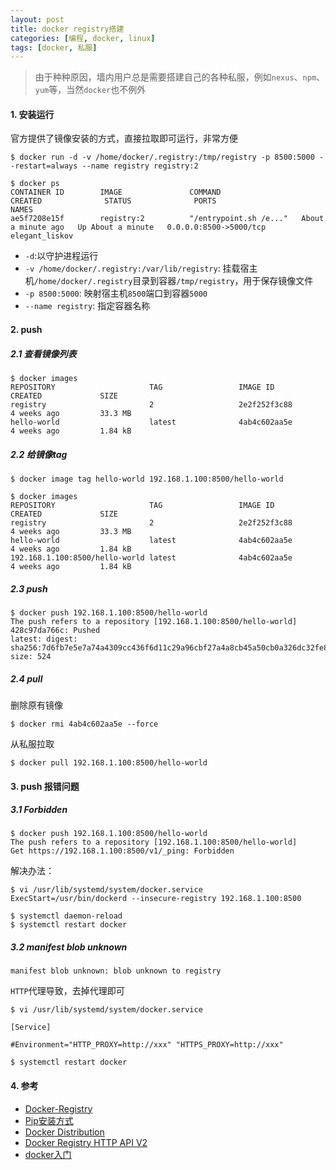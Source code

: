 ```yaml
---
layout: post
title: docker registry搭建
categories: [编程, docker, linux]
tags: [docker, 私服]
---
```



> 由于种种原因，墙内用户总是需要搭建自己的各种私服，例如`nexus`、`npm`、`yum`等，当然`docker`也不例外

#### 1. 安装运行

官方提供了镜像安装的方式，直接拉取即可运行，非常方便

```
$ docker run -d -v /home/docker/.registry:/tmp/registry -p 8500:5000 --restart=always --name registry registry:2

$ docker ps
CONTAINER ID        IMAGE               COMMAND                  CREATED              STATUS              PORTS                    NAMES
ae5f7208e15f        registry:2          "/entrypoint.sh /e..."   About a minute ago   Up About a minute   0.0.0.0:8500->5000/tcp   elegant_liskov
```

* `-d`:以守护进程运行
* `-v /home/docker/.registry:/var/lib/registry`: 挂载宿主机`/home/docker/.registry`目录到容器`/tmp/registry`，用于保存镜像文件
* `-p 8500:5000`: 映射宿主机`8500`端口到容器`5000`
* `--name registry`: 指定容器名称

#### 2. push

##### 2.1 查看镜像列表

```
$ docker images
REPOSITORY                     TAG                 IMAGE ID            CREATED             SIZE
registry                       2                   2e2f252f3c88        4 weeks ago         33.3 MB
hello-world                    latest              4ab4c602aa5e        4 weeks ago         1.84 kB
```

##### 2.2 给镜像tag

```
$ docker image tag hello-world 192.168.1.100:8500/hello-world

$ docker images
REPOSITORY                     TAG                 IMAGE ID            CREATED             SIZE
registry                       2                   2e2f252f3c88        4 weeks ago         33.3 MB
hello-world                    latest              4ab4c602aa5e        4 weeks ago         1.84 kB
192.168.1.100:8500/hello-world latest              4ab4c602aa5e        4 weeks ago         1.84 kB
```

##### 2.3 push

```
$ docker push 192.168.1.100:8500/hello-world
The push refers to a repository [192.168.1.100:8500/hello-world]
428c97da766c: Pushed
latest: digest: sha256:7d6fb7e5e7a74a4309cc436f6d11c29a96cbf27a4a8cb45a50cb0a326dc32fe8 size: 524
```

##### 2.4 pull

删除原有镜像
```
$ docker rmi 4ab4c602aa5e --force
```

从私服拉取
```
$ docker pull 192.168.1.100:8500/hello-world
```

#### 3. push 报错问题

##### 3.1 Forbidden

```
$ docker push 192.168.1.100:8500/hello-world
The push refers to a repository [192.168.1.100:8500/hello-world]
Get https://192.168.1.100:8500/v1/_ping: Forbidden
```

解决办法：

```
$ vi /usr/lib/systemd/system/docker.service
ExecStart=/usr/bin/dockerd --insecure-registry 192.168.1.100:8500

$ systemctl daemon-reload
$ systemctl restart docker
```

##### 3.2 manifest blob unknown

```
manifest blob unknown: blob unknown to registry
```

`HTTP`代理导致，去掉代理即可

```
$ vi /usr/lib/systemd/system/docker.service

[Service]

#Environment="HTTP_PROXY=http://xxx" "HTTPS_PROXY=http://xxx"

$ systemctl restart docker
```

#### 4. 参考

* [Docker-Registry](https://github.com/docker/docker-registry)
* [Pip安装方式](https://github.com/docker/docker-registry/blob/master/ADVANCED.md)
* [Docker Distribution](https://github.com/docker/distribution)
* [Docker Registry HTTP API V2](https://github.com/docker/distribution/blob/master/docs/spec/api.md)
* [docker入门]({{site.url}}/2017/02/20/docker-startup)